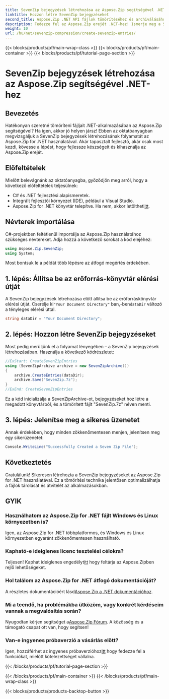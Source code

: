 ```yaml
---
title: SevenZip bejegyzések létrehozása az Aspose.Zip segítségével .NET-hez
linktitle: Hozzon létre SevenZip bejegyzéseket
second_title: Aspose.Zip .NET API fájlok tömörítéséhez és archiválásához
description: Fedezze fel az Aspose.Zip erejét .NET-hez! Ismerje meg a SevenZip bejegyzések létrehozását lépésről lépésre. Fájlok tömörítése könnyedén. Töltse le most a zökkenőmentes fejlesztési élményért.
weight: 10
url: /hu/net/sevenzip-compression/create-sevenzip-entries/
---
```


{{< blocks/products/pf/main-wrap-class >}}
{{< blocks/products/pf/main-container >}}
{{< blocks/products/pf/tutorial-page-section >}}

# SevenZip bejegyzések létrehozása az Aspose.Zip segítségével .NET-hez


## Bevezetés

Hatékonyan szeretné tömöríteni fájljait .NET-alkalmazásában az Aspose.Zip segítségével? Ha igen, akkor jó helyen jársz! Ebben az oktatóanyagban megvizsgáljuk a SevenZip bejegyzések létrehozásának folyamatát az Aspose.Zip for .NET használatával. Akár tapasztalt fejlesztő, akár csak most kezdi, kövesse a lépést, hogy fejlessze készségeit és kihasználja az Aspose.Zip erejét.

## Előfeltételek

Mielőtt belevágnánk az oktatóanyagba, győződjön meg arról, hogy a következő előfeltételek teljesülnek:

- C# és .NET fejlesztési alapismeretek.
- Integrált fejlesztői környezet (IDE), például a Visual Studio.
-  Aspose.Zip for .NET könyvtár telepítve. Ha nem, akkor letöltheti[itt](https://releases.aspose.com/zip/net/).

## Névterek importálása

C#-projektben feltétlenül importálja az Aspose.Zip használatához szükséges névtereket. Adja hozzá a következő sorokat a kód elejéhez:

```csharp
using Aspose.Zip.SevenZip;
using System;
```

Most bontsuk le a példát több lépésre az átfogó megértés érdekében.

## 1. lépés: Állítsa be az erőforrás-könyvtár elérési útját

 A SevenZip bejegyzések létrehozása előtt állítsa be az erőforráskönyvtár elérési útját. Cserélje ki`"Your Document Directory"` ban,-ben`dataDir` változó a tényleges elérési úttal.

```csharp
string dataDir = "Your Document Directory";
```

## 2. lépés: Hozzon létre SevenZip bejegyzéseket

Most pedig merüljünk el a folyamat lényegében – a SevenZip bejegyzések létrehozásában. Használja a következő kódrészletet:

```csharp
//ExStart: CreateSevenZipEntries
using (SevenZipArchive archive = new SevenZipArchive())
{
    archive.CreateEntries(dataDir);
    archive.Save("SevenZip.7z");
}
//ExEnd: CreateSevenZipEntries
```

Ez a kód inicializálja a SevenZipArchive-ot, bejegyzéseket hoz létre a megadott könyvtárból, és a tömörített fájlt "SevenZip.7z" néven menti.

## 3. lépés: Jelenítse meg a sikeres üzenetet

Annak érdekében, hogy minden zökkenőmentesen menjen, jelenítsen meg egy sikerüzenetet:

```csharp
Console.WriteLine("Successfully Created a Seven Zip File");
```

## Következtetés

Gratulálunk! Sikeresen létrehozta a SevenZip bejegyzéseket az Aspose.Zip for .NET használatával. Ez a tömörítési technika jelentősen optimalizálhatja a fájlok tárolását és átvitelét az alkalmazásokban.

## GYIK

### Használhatom az Aspose.Zip for .NET fájlt Windows és Linux környezetben is?
Igen, az Aspose.Zip for .NET többplatformos, és Windows és Linux környezetben egyaránt zökkenőmentesen használható.

### Kapható-e ideiglenes licenc tesztelési célokra?
 Teljesen! Kaphat ideiglenes engedélyt[itt](https://purchase.aspose.com/temporary-license/) hogy feltárja az Aspose.Zipben rejlő lehetőségeket.

### Hol találom az Aspose.Zip for .NET átfogó dokumentációját?
 A részletes dokumentációért lásd[Aspose.Zip a .NET dokumentációhoz](https://reference.aspose.com/zip/net/).

### Mi a teendő, ha problémákba ütközöm, vagy konkrét kérdéseim vannak a megvalósítás során?
 Nyugodtan kérjen segítséget a[Aspose.Zip Fórum](https://forum.aspose.com/c/zip/37). A közösség és a támogató csapat ott van, hogy segítsen!

### Van-e ingyenes próbaverzió a vásárlás előtt?
 Igen, hozzáférhet az ingyenes próbaverzióhoz[itt](https://releases.aspose.com/) hogy fedezze fel a funkciókat, mielőtt kötelezettséget vállalna.

{{< /blocks/products/pf/tutorial-page-section >}}

{{< /blocks/products/pf/main-container >}}
{{< /blocks/products/pf/main-wrap-class >}}

{{< blocks/products/products-backtop-button >}}
